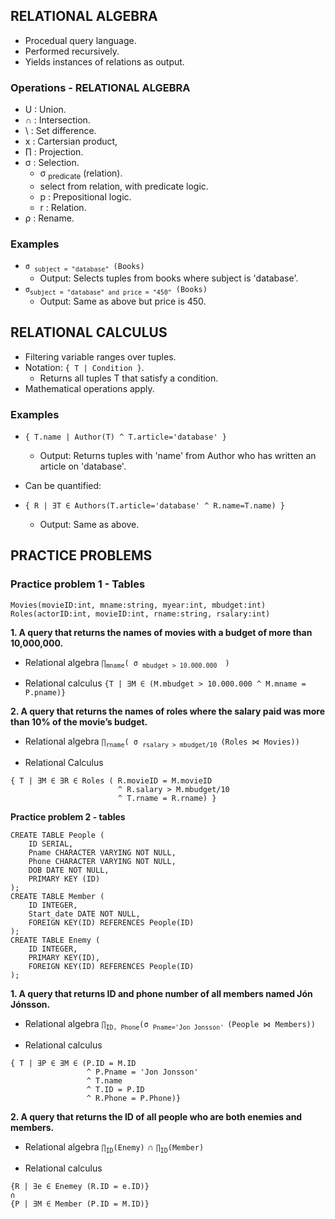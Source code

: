 ## RELATIONAL ALGEBRA
* Procedual query language.
* Performed recursively.
* Yields instances of relations as output.

### Operations - RELATIONAL ALGEBRA
* U : Union.
* ∩ : Intersection.
* \ : Set difference.
* x : Cartersian product,
* ∏ : Projection.
* σ : Selection.
    * σ <sub>predicate</sub> (relation).
     * select from relation, with predicate logic.
    * p : Prepositional logic.
    * r : Relation.
* ρ : Rename.

### Examples
* `σ `<sub>`subject = "database"`</sub>` (Books)`
    * Output: Selects tuples from books where subject is 'database'.
* ` σ `<sub>`subject = "database" and price = "450"`</sub>` (Books)`
    * Output: Same as above but price is 450.
    
## RELATIONAL CALCULUS
* Filtering variable ranges over tuples.
* Notation: `{ T | Condition }`.
    * Returns all tuples T that satisfy a condition.
* Mathematical operations apply.

### Examples
* `{ T.name | Author(T) ^ T.article='database' }`
    * Output: Returns tuples with 'name' from Author who has written an article on 'database'.

* Can be quantified:
* `{ R | ∃T ∈ Authors(T.article='database' ^ R.name=T.name) }`
    * Output: Same as above.


## PRACTICE PROBLEMS
### <b>Practice problem 1 - Tables </b>
```
Movies(movieID:int, mname:string, myear:int, mbudget:int) 
Roles(actorID:int, movieID:int, rname:string, rsalary:int)
```

<b> 1. A query that returns the names of movies with a budget of more than 10,000,000. </b>

- Relational algebra
`∏`<sub>`mname`</sub>`( σ `<sub>`mbudget > 10.000.000 `</sub>` )`

- Relational calculus
`{T | ∃M ∈ (M.mbudget > 10.000.000 ^ M.mname = P.pname)}`

<b> 2. A query that returns the names of roles where the salary paid was more than 10% of the movie’s budget. </b>

- Relational algebra
`∏`<sub>`rname`</sub>`( σ `<sub>`rsalary > mbudget/10 `</sub>`(Roles ⋈ Movies))`

- Relational Calculus
```
{ T | ∃M ∈ ∃R ∈ Roles ( R.movieID = M.movieID 
                        ^ R.salary > M.mbudget/10 
                        ^ T.rname = R.rname) }
```

<b>Practice problem 2 - tables</b>
```
CREATE TABLE People (
    ID SERIAL,
    Pname CHARACTER VARYING NOT NULL,
    Phone CHARACTER VARYING NOT NULL,
    DOB DATE NOT NULL,
    PRIMARY KEY (ID)
);
CREATE TABLE Member (
    ID INTEGER,
    Start_date DATE NOT NULL,
    FOREIGN KEY(ID) REFERENCES People(ID)
);
CREATE TABLE Enemy (
    ID INTEGER,
    PRIMARY KEY(ID),
    FOREIGN KEY(ID) REFERENCES People(ID)
);
```

<b> 1. A query that returns ID and phone number of all members named Jón Jónsson. </b>

* Relational algebra
`∏`<sub>`ID, Phone`</sub>`(σ `<sub>`Pname='Jon Jonsson' `</sub>`(People ⋈ Members))`

* Relational calculus
```
{ T | ∃P ∈ ∃M ∈ (P.ID = M.ID
                 ^ P.Pname = 'Jon Jonsson'
                 ^ T.name 
                 ^ T.ID = P.ID
                 ^ R.Phone = P.Phone)}
```

<b> 2. A query that returns the ID of all people who are both enemies and members. </b>

* Relational algebra
`∏`<sub>`ID`</sub>`(Enemy)` ∩ `∏`<sub>`ID`</sub>`(Member)`

* Relational calculus
```
{R | ∃e ∈ Enemey (R.ID = e.ID)}
∩
{P | ∃M ∈ Member (P.ID = M.ID)}

